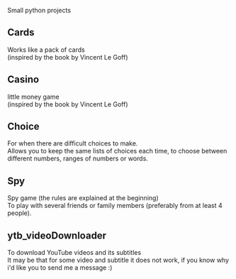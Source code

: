 Small python projects

## Cards
Works like a pack of cards <br>
(inspired by the book by Vincent Le Goff)

## Casino
little money game <br>
(inspired by the book by Vincent Le Goff)

## Choice
For when there are difficult choices to make. <br>
Allows you to keep the same lists of choices each time, to choose between different numbers, ranges of numbers or words.

## Spy
Spy game (the rules are explained at the beginning) <br>
To play with several friends or family members (preferably from at least 4 people).

## ytb_videoDownloader
To download YouTube videos and its subtitles <br>
It may be that for some video and subtitle it does not work, if you know why i'd like you to send me a message :)
